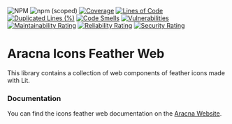 ![NPM](https://img.shields.io/npm/l/@aracna/icons-feather-web)
![npm (scoped)](https://img.shields.io/npm/v/@aracna/icons-feather-web)
[![Coverage](https://sonarcloud.io/api/project_badges/measure?project=aracna_icons-feather-web&metric=coverage)](https://sonarcloud.io/summary/new_code?id=aracna_icons-feather-web)
[![Lines of Code](https://sonarcloud.io/api/project_badges/measure?project=aracna_icons-feather-web&metric=ncloc)](https://sonarcloud.io/summary/new_code?id=aracna_icons-feather-web)
[![Duplicated Lines (%)](https://sonarcloud.io/api/project_badges/measure?project=aracna_icons-feather-web&metric=duplicated_lines_density)](https://sonarcloud.io/summary/new_code?id=aracna_icons-feather-web)
[![Code Smells](https://sonarcloud.io/api/project_badges/measure?project=aracna_icons-feather-web&metric=code_smells)](https://sonarcloud.io/summary/new_code?id=aracna_icons-feather-web)
[![Vulnerabilities](https://sonarcloud.io/api/project_badges/measure?project=aracna_icons-feather-web&metric=vulnerabilities)](https://sonarcloud.io/summary/new_code?id=aracna_icons-feather-web)
[![Maintainability Rating](https://sonarcloud.io/api/project_badges/measure?project=aracna_icons-feather-web&metric=sqale_rating)](https://sonarcloud.io/summary/new_code?id=aracna_icons-feather-web)
[![Reliability Rating](https://sonarcloud.io/api/project_badges/measure?project=aracna_icons-feather-web&metric=reliability_rating)](https://sonarcloud.io/summary/new_code?id=aracna_icons-feather-web)
[![Security Rating](https://sonarcloud.io/api/project_badges/measure?project=aracna_icons-feather-web&metric=security_rating)](https://sonarcloud.io/summary/new_code?id=aracna_icons-feather-web)

# Aracna Icons Feather Web

This library contains a collection of web components of feather icons made with Lit.

### Documentation

You can find the icons feather web documentation on the [Aracna Website](https://aracna.dariosechi.it).
